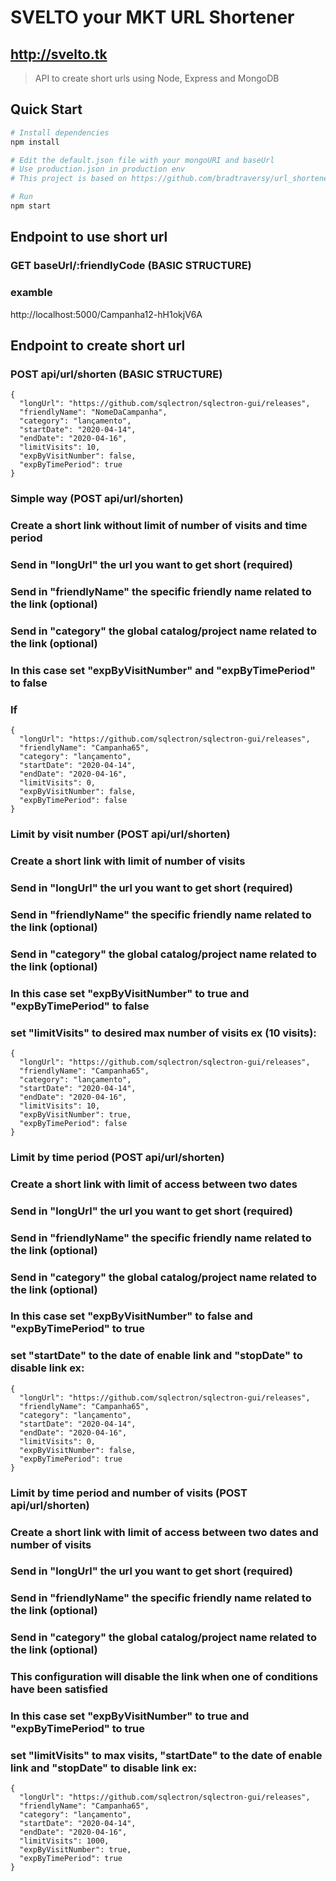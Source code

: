 # SVELTO your MKT URL Shortener
## http://svelto.tk

> API to create short urls using Node, Express and MongoDB

## Quick Start

```bash
# Install dependencies
npm install

# Edit the default.json file with your mongoURI and baseUrl
# Use production.json in production env
# This project is based on https://github.com/bradtraversy/url_shortener_service

# Run
npm start
```
## Endpoint to use short url

### GET baseUrl/:friendlyCode (BASIC STRUCTURE)
### examble
http://localhost:5000/Campanha12-hH1okjV6A

## Endpoint to create short url

### POST api/url/shorten (BASIC STRUCTURE)
```
{
  "longUrl": "https://github.com/sqlectron/sqlectron-gui/releases",
  "friendlyName": "NomeDaCampanha",
  "category": "lançamento",
  "startDate": "2020-04-14",
  "endDate": "2020-04-16",
  "limitVisits": 10, 
  "expByVisitNumber": false,
  "expByTimePeriod": true
}
```
### Simple way (POST api/url/shorten)
### Create a short link without limit of number of visits and time period
### Send in "longUrl" the url you want to get short (required)
### Send in "friendlyName" the specific friendly name related to the link (optional)
### Send in "category" the global catalog/project name related to the link (optional)
### In this case set "expByVisitNumber" and "expByTimePeriod" to false
### If 
```
{
  "longUrl": "https://github.com/sqlectron/sqlectron-gui/releases",
  "friendlyName": "Campanha65",
  "category": "lançamento",
  "startDate": "2020-04-14",
  "endDate": "2020-04-16",
  "limitVisits": 0, 
  "expByVisitNumber": false,
  "expByTimePeriod": false
}
```
### Limit by visit number (POST api/url/shorten)
### Create a short link with limit of number of visits
### Send in "longUrl" the url you want to get short (required)
### Send in "friendlyName" the specific friendly name related to the link (optional)
### Send in "category" the global catalog/project name related to the link (optional)
### In this case set "expByVisitNumber" to true and "expByTimePeriod" to false
### set "limitVisits" to desired max number of visits ex (10 visits):
```
{
  "longUrl": "https://github.com/sqlectron/sqlectron-gui/releases",
  "friendlyName": "Campanha65",
  "category": "lançamento",
  "startDate": "2020-04-14",
  "endDate": "2020-04-16",
  "limitVisits": 10, 
  "expByVisitNumber": true,
  "expByTimePeriod": false
}
```
### Limit by time period (POST api/url/shorten)
### Create a short link with limit of access between two dates
### Send in "longUrl" the url you want to get short (required)
### Send in "friendlyName" the specific friendly name related to the link (optional)
### Send in "category" the global catalog/project name related to the link (optional)
### In this case set "expByVisitNumber" to false and "expByTimePeriod" to true
### set "startDate" to the date of enable link and "stopDate" to disable link ex:
```
{
  "longUrl": "https://github.com/sqlectron/sqlectron-gui/releases",
  "friendlyName": "Campanha65",
  "category": "lançamento",
  "startDate": "2020-04-14",
  "endDate": "2020-04-16",
  "limitVisits": 0, 
  "expByVisitNumber": false,
  "expByTimePeriod": true
}
```
### Limit by time period and number of visits (POST api/url/shorten)
### Create a short link with limit of access between two dates and number of visits
### Send in "longUrl" the url you want to get short (required)
### Send in "friendlyName" the specific friendly name related to the link (optional)
### Send in "category" the global catalog/project name related to the link (optional)
### This configuration will disable the link when one of conditions have been satisfied
### In this case set "expByVisitNumber" to true and "expByTimePeriod" to true
### set "limitVisits" to max visits, "startDate" to the date of enable link and "stopDate" to disable link ex:
```
{
  "longUrl": "https://github.com/sqlectron/sqlectron-gui/releases",
  "friendlyName": "Campanha65",
  "category": "lançamento",
  "startDate": "2020-04-14",
  "endDate": "2020-04-16",
  "limitVisits": 1000, 
  "expByVisitNumber": true,
  "expByTimePeriod": true
}
```